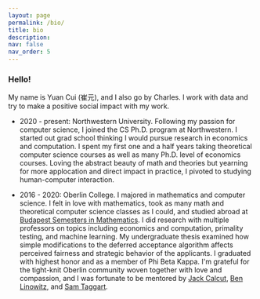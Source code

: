 ```yaml
---
layout: page
permalink: /bio/
title: bio
description:
nav: false
nav_order: 5
---
```


### Hello!

My name is Yuan Cui (崔元), and I also go by Charles. I work with data and try to make a positive social impact with my work.

- 2020 - present: Northwestern University. Following my passion for computer science, I joined the CS Ph.D. program at Northwestern. I started out grad school thinking I would pursue research in economics and computation. I spent my first one and a half years taking theoretical computer science courses as well as many Ph.D. level of economics courses. Loving the abstract beauty of math and theories but yearning for more applocation and direct impact in practice, I pivoted to studying human-computer interaction.

- 2016 - 2020: Oberlin College. I majored in mathematics and computer science. I felt in love with mathematics, took as many math and theoretical computer science classes as I could, and studied abroad at [Budapest Semesters in Mathematics](https://www.budapestsemesters.com/). I did research with multiple professors on topics including economics and computation, primality testing, and machine learning. My undergraduate thesis examined how simple modifications to the deferred acceptance algorithm affects perceived fairness and strategic behavior of the applicants. I graduated with highest honor and as a member of Phi Beta Kappa. I'm grateful for the tight-knit Oberlin community woven together with love and compassion, and I was fortunate to be mentored by [Jack Calcut](https://www2.oberlin.edu/faculty/jcalcut/), [Ben Linowitz](https://www2.oberlin.edu/faculty/blinowit/), and [Sam Taggart](http://samueltaggart.com/).

<!-- My four years at Oberlin left precious and indelible traces in my life. I will always cherish this tight-knit community woven together with love and compassion. It nurtured my heart and changed me in many fundamental ways. There was never a lack of passion for intellectual adventures. I have met mentors and friends who inspired me to grow, showed me to be courageous, and beyond all, loved me and taught me how to love. Therefore, I'm a strong advocate of the small liberal arts college education. I'm currently serving as a Class Ambassador to help fundraise for the [Oberlin Annual Fund](https://advance.oberlin.edu/donate).

I was born and raised in Hohhot (呼和浩特), Inner Mongolia (内蒙古) until moving to Beijing (北京) at the age of 11, where I met my life-long family of teachers and friends at <a href="http://www.bj35.com/site/">志成中学</a>. I also lived in D.C. and Cleveland for about 3 years before college. -->

<!-- For now, this page is assumed to be a static description of your courses. You can convert it to a collection similar to `_projects/` so that you can have a dedicated page for each course.

Organize your courses by years, topics, or universities, however you like! -->
